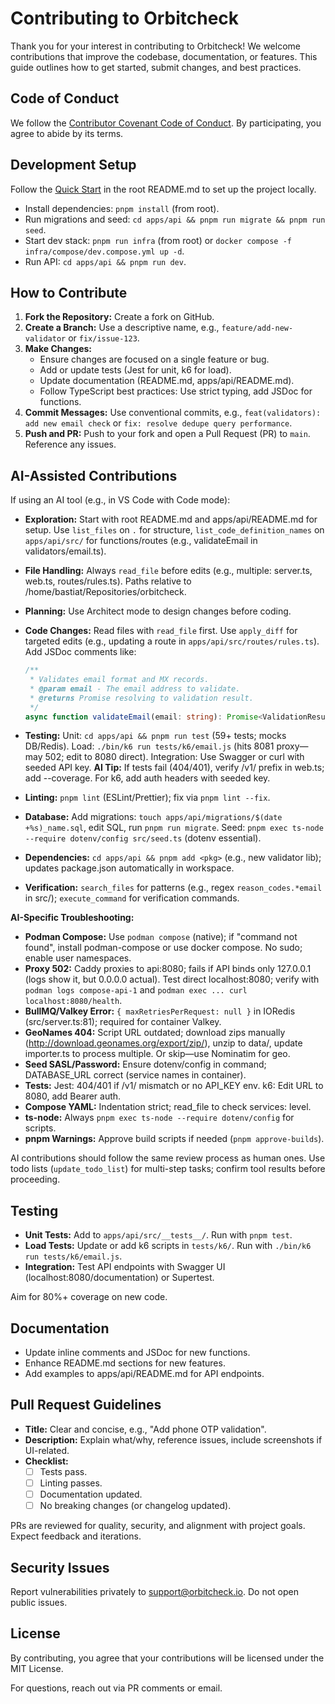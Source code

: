 # Contributing to Orbitcheck

Thank you for your interest in contributing to Orbitcheck! We welcome contributions that improve the codebase, documentation, or features. This guide outlines how to get started, submit changes, and best practices.

## Code of Conduct

We follow the [Contributor Covenant Code of Conduct](https://www.contributor-covenant.org/version/2/1/code_of_conduct/). By participating, you agree to abide by its terms.

## Development Setup

Follow the [Quick Start](README.md#quick-start) in the root README.md to set up the project locally.

- Install dependencies: `pnpm install` (from root).
- Run migrations and seed: `cd apps/api && pnpm run migrate && pnpm run seed`.
- Start dev stack: `pnpm run infra` (from root) or `docker compose -f infra/compose/dev.compose.yml up -d`.
- Run API: `cd apps/api && pnpm run dev`.

## How to Contribute

1. **Fork the Repository:** Create a fork on GitHub.
2. **Create a Branch:** Use a descriptive name, e.g., `feature/add-new-validator` or `fix/issue-123`.
3. **Make Changes:** 
   - Ensure changes are focused on a single feature or bug.
   - Add or update tests (Jest for unit, k6 for load).
   - Update documentation (README.md, apps/api/README.md).
   - Follow TypeScript best practices: Use strict typing, add JSDoc for functions.
4. **Commit Messages:** Use conventional commits, e.g., `feat(validators): add new email check` or `fix: resolve dedupe query performance`.
5. **Push and PR:** Push to your fork and open a Pull Request (PR) to `main`. Reference any issues.

## AI-Assisted Contributions

If using an AI tool (e.g., in VS Code with Code mode):
- **Exploration:** Start with root README.md and apps/api/README.md for setup. Use `list_files` on `.` for structure, `list_code_definition_names` on `apps/api/src/` for functions/routes (e.g., validateEmail in validators/email.ts).
- **File Handling:** Always `read_file` before edits (e.g., multiple: server.ts, web.ts, routes/rules.ts). Paths relative to /home/bastiat/Repositories/orbitcheck.

- **Planning:** Use Architect mode to design changes before coding.
- **Code Changes:** Read files with `read_file` first. Use `apply_diff` for targeted edits (e.g., updating a route in `apps/api/src/routes/rules.ts`). Add JSDoc comments like:
  ```typescript
  /**
   * Validates email format and MX records.
   * @param email - The email address to validate.
   * @returns Promise resolving to validation result.
   */
  async function validateEmail(email: string): Promise<ValidationResult> { ... }
  ```
- **Testing:** Unit: `cd apps/api && pnpm run test` (59+ tests; mocks DB/Redis). Load: `./bin/k6 run tests/k6/email.js` (hits 8081 proxy—may 502; edit to 8080 direct). Integration: Use Swagger or curl with seeded API key.
  **AI Tip:** If tests fail (404/401), verify /v1/ prefix in web.ts; add --coverage. For k6, add auth headers with seeded key.
- **Linting:** `pnpm lint` (ESLint/Prettier); fix via `pnpm lint --fix`.
- **Database:** Add migrations: `touch apps/api/migrations/$(date +%s)_name.sql`, edit SQL, run `pnpm run migrate`. Seed: `pnpm exec ts-node --require dotenv/config src/seed.ts` (dotenv essential).
- **Dependencies:** `cd apps/api && pnpm add <pkg>` (e.g., new validator lib); updates package.json automatically in workspace.
- **Verification:** `search_files` for patterns (e.g., regex `reason_codes.*email` in src/); `execute_command` for verification commands.

**AI-Specific Troubleshooting:**
- **Podman Compose:** Use `podman compose` (native); if "command not found", install podman-compose or use docker compose. No sudo; enable user namespaces.
- **Proxy 502:** Caddy proxies to api:8080; fails if API binds only 127.0.0.1 (logs show it, but 0.0.0.0 actual). Test direct localhost:8080; verify with `podman logs compose-api-1` and `podman exec ... curl localhost:8080/health`.
- **BullMQ/Valkey Error:** `{ maxRetriesPerRequest: null }` in IORedis (src/server.ts:81); required for container Valkey.
- **GeoNames 404:** Script URL outdated; download zips manually (http://download.geonames.org/export/zip/), unzip to data/, update importer.ts to process multiple. Or skip—use Nominatim for geo.
- **Seed SASL/Password:** Ensure dotenv/config in command; DATABASE_URL correct (service names in container).
- **Tests:** Jest: 404/401 if /v1/ mismatch or no API_KEY env. k6: Edit URL to 8080, add Bearer auth.
- **Compose YAML:** Indentation strict; read_file to check services: level.
- **ts-node:** Always `pnpm exec ts-node --require dotenv/config` for scripts.
- **pnpm Warnings:** Approve build scripts if needed (`pnpm approve-builds`).

AI contributions should follow the same review process as human ones. Use todo lists (`update_todo_list`) for multi-step tasks; confirm tool results before proceeding.

## Testing

- **Unit Tests:** Add to `apps/api/src/__tests__/`. Run with `pnpm test`.
- **Load Tests:** Update or add k6 scripts in `tests/k6/`. Run with `./bin/k6 run tests/k6/email.js`.
- **Integration:** Test API endpoints with Swagger UI (localhost:8080/documentation) or Supertest.

Aim for 80%+ coverage on new code.

## Documentation

- Update inline comments and JSDoc for new functions.
- Enhance README.md sections for new features.
- Add examples to apps/api/README.md for API endpoints.

## Pull Request Guidelines

- **Title:** Clear and concise, e.g., "Add phone OTP validation".
- **Description:** Explain what/why, reference issues, include screenshots if UI-related.
- **Checklist:**
  - [ ] Tests pass.
  - [ ] Linting passes.
  - [ ] Documentation updated.
  - [ ] No breaking changes (or changelog updated).

PRs are reviewed for quality, security, and alignment with project goals. Expect feedback and iterations.

## Security Issues

Report vulnerabilities privately to support@orbitcheck.io. Do not open public issues.

## License

By contributing, you agree that your contributions will be licensed under the MIT License.

For questions, reach out via PR comments or email.